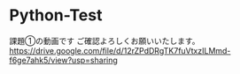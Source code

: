 # Python-Test

課題①の動画です
ご確認よろしくお願いいたします。
https://drive.google.com/file/d/12rZPdDRgTK7fuVtxzILMmd-f6ge7ahk5/view?usp=sharing

